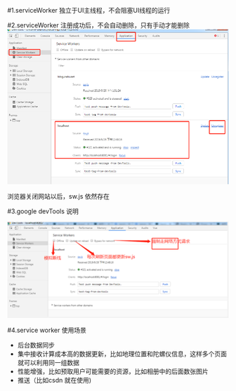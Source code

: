 #1.serviceWorker 独立于UI主线程，不会阻塞UI线程的运行

#2.serviceWorker 注册成功后，不会自动删除，只有手动才能删除
![avatar](/assets//googleDev.png)

浏览器关闭网站以后，sw.js 依然存在

#3.google devTools 说明

![avatar](/assets//googleTool.png)

#4.service worker 使用场景

+ 后台数据同步
+ 集中接收计算成本高的数据更新，比如地理位置和陀螺仪信息，这样多个页面就可以利用同一组数据
+ 性能增强，比如预取用户可能需要的资源，比如相册中的后面数张图片
+ 推送（比如csdn 就在使用)